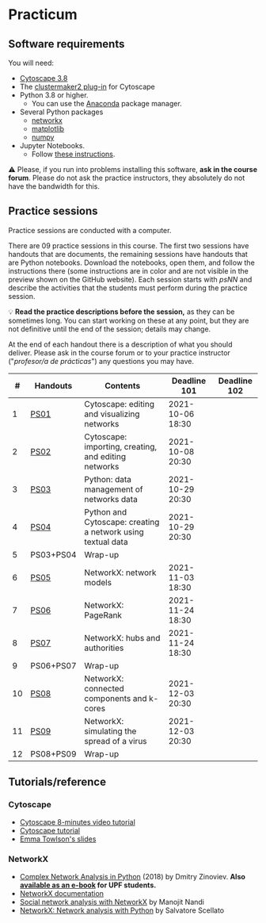# Practicum

## Software requirements

You will need:

* [Cytoscape 3.8](https://cytoscape.org/download.html)
* The [clustermaker2 plug-in](https://apps.cytoscape.org/apps/clustermaker2) for Cytoscape
* Python 3.8 or higher.
   * You can use the [Anaconda](https://www.anaconda.com/products/individual) package manager.
* Several Python packages
   * [networkx](https://networkx.github.io/)
   * [matplotlib](https://matplotlib.org/)
   * [numpy](https://numpy.org/)
* Jupyter Notebooks.
   * Follow [these instructions](https://jupyter.org/install.html).

:warning: Please, if you run into problems installing this software, **ask in the course forum**. Please do not ask the practice instructors, they absolutely do not have the bandwidth for this.

## Practice sessions

Practice sessions are conducted with a computer.

There are 09 practice sessions in this course. The first two sessions have handouts that are documents, the remaining sessions have handouts that are Python notebooks. Download the notebooks, open them, and follow the instructions there (some instructions are in color and are not visible in the preview shown on the GitHub website). Each session starts with *psNN* and describe the activities that the students must perform during the practice session.

:bulb: **Read the practice descriptions before the session,** as they can be sometimes long. You can start working on these at any point, but they are not definitive until the end of the session; details may change.

At the end of each handout there is a description of what you should deliver. Please ask in the course forum or to your practice instructor ("*profesor/a de prácticas*") any questions you may have.

| # | Handouts                                    | Contents | Deadline 101 | Deadline 102 |
|---|---------------------------------------------|----------|--------------|--------------|
| 1 | [PS01](ps01_cytoscape_basics.md)              | Cytoscape: editing and visualizing networks | 2021-10-06 18:30 |
| 2 | [PS02](ps02_cytoscape_advanced.md)            | Cytoscape: importing, creating, and editing networks | 2021-10-08 20:30 |
| 3 | [PS03](ps03_management_networks_data.ipynb)   | Python: data management of networks data | 2021-10-29 20:30 |
| 4 | [PS04](ps04_networks_from_text.ipynb)         | Python and Cytoscape: creating a network using textual data | 2021-10-29 20:30 |
| 5 | PS03+PS04                                     | Wrap-up |
| 6 | [PS05](ps05_network_models.ipynb)             | NetworkX: network models | 2021-11-03 18:30 |
| 7 | [PS06](ps06_pagerank.ipynb)                   | NetworkX: PageRank | 2021-11-24 18:30 |
| 8 | [PS07](ps07_hubs_and_authorities.ipynb)          | NetworkX: hubs and authorities | 2021-11-24 18:30 |
| 9 | PS06+PS07                                     | Wrap-up |
| 10 | [PS08](ps08_components_k_cores.ipynb)        | NetworkX: connected components and k-cores | 2021-12-03 20:30 |
| 11 | [PS09](ps09_viral_propagation.ipynb)         | NetworkX: simulating the spread of a virus | 2021-12-03 20:30 |
| 12 | PS08+PS09                                    | Wrap-up |

## Tutorials/reference

### Cytoscape

* [Cytoscape 8-minutes video tutorial](https://www.youtube.com/watch?v=iGpxX0Kd4Z0&list=PLFQS98nmv__wFmmSDePx9FtQ2TFRS6wdR)
* [Cytoscape tutorial](https://github.com/cytoscape/cytoscape-tutorials/wiki)
* [Emma Towlson's slides](https://www.dropbox.com/s/37zleq3ynw6e0n6/Cytoscape_2017.pdf?dl=0)

### NetworkX

* [Complex Network Analysis in Python](https://www.amazon.com/gp/product/1680502697/) (2018) by Dmitry Zinoviev. **Also [available as an e-book](https://upfinder.upf.edu/iii/encore/record/C__Rb1557007?lang=cat) for UPF students.**
* [NetworkX documentation](https://networkx.github.io/)
* [Social network analysis with NetworkX](https://blog.dominodatalab.com/social-network-analysis-with-networkx/) by Manojit Nandi
* [NetworkX: Network analysis with Python](https://www.cl.cam.ac.uk/~cm542/teaching/2010/stna-pdfs/stna-lecture8.pdf) by Salvatore Scellato
